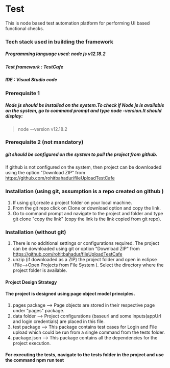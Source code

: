 # Test 

This is node based test automation platform for performing UI based functional checks. 

### Tech stack used in building the framework 
##### Programming language used: node js v12.18.2
##### Test framework : TestCafe
##### IDE : Visual Studio code

### Prerequisite 1
##### Node js should be installed on the system.To check if Node js is available on the system, go to command prompt and type node -version.It should display: 
    
>node --version
v12.18.2

### Prerequisite 2 (not mandatory)
##### git should be configured on the system to pull the project from github. 

If github is not configured on the system, then project can be downloaded using the option "Download ZIP" from https://github.com/rohitbahadur/fileUploadTestCafe


### Installation (using git, assumption is a repo created on github )
1. If using git,create a project folder on your local machine.
2. From the git repo click on Clone or download option and copy the link. 
2. Go to command prompt and navigate to the project and folder and type git clone "copy the link" (copy the link is the link copied from git repo).


### Installation (without git)
1. There is no additional settings or configurations required. The 
   project can be downloaded using git or option "Download ZIP" from 
   https://github.com/rohitbahadur/fileUploadTestCafe
2. unzip (if downloaded as a ZIP) the project folder and open in eclipse 
    (File-->Open Projects from File System ). Select the directory where 
    the project folder is available.


#### Project Design Strategy
#### The project is designed using page object model principles.
1. pages package --> Page objects are stored in their respective page 
   under "pages" 
   package.
2. data folder --> Project configurations (baseurl and some inputs(appUrl and login credentials) are placed in this file.
3. test package --> This package contains test cases for Login and File upload which could be run from a single command from the tests folder.
4. package.json --> This package contains all the dependencies for the project execution.
   

#### For executing the tests, navigate to the tests folder in the project and use the command npm run test
